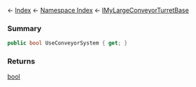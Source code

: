 ← [Index](Api-Index) ← [Namespace Index](Namespace-Index) ← [IMyLargeConveyorTurretBase](SpaceEngineers.Game.ModAPI.Ingame.IMyLargeConveyorTurretBase)

### Summary

```csharp
public bool UseConveyorSystem { get; }
```

### Returns

[bool](https://docs.microsoft.com/en-us/dotnet/api/System.Boolean?view=netframework-4.6)

